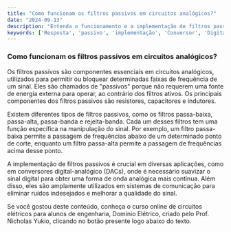 ```yaml
---
title: "Como funcionam os filtros passivos em circuitos analógicos?"
date: "2024-09-13"
description: "Entenda o funcionamento e a implementação de filtros passivos em circuitos analógicos."
keywords: ['Resposta', 'passivo', 'implementação', 'Conversor', 'Digital', 'Analógico', 'Filtro']
---
```


### Como funcionam os filtros passivos em circuitos analógicos?

Os filtros passivos são componentes essenciais em circuitos analógicos, utilizados para permitir ou bloquear determinadas faixas de frequência de um sinal. Eles são chamados de "passivos" porque não requerem uma fonte de energia externa para operar, ao contrário dos filtros ativos. Os principais componentes dos filtros passivos são resistores, capacitores e indutores.

Existem diferentes tipos de filtros passivos, como os filtros passa-baixa, passa-alta, passa-banda e rejeita-banda. Cada um desses filtros tem uma função específica na manipulação do sinal. Por exemplo, um filtro passa-baixa permite a passagem de frequências abaixo de um determinado ponto de corte, enquanto um filtro passa-alta permite a passagem de frequências acima desse ponto.

A implementação de filtros passivos é crucial em diversas aplicações, como em conversores digital-analógico (DACs), onde é necessário suavizar o sinal digital para obter uma forma de onda analógica mais contínua. Além disso, eles são amplamente utilizados em sistemas de comunicação para eliminar ruídos indesejados e melhorar a qualidade do sinal.

Se você gostou deste conteúdo, conheça o curso online de circuitos elétricos para alunos de engenharia, Domínio Elétrico, criado pelo Prof. Nicholas Yukio, clicando no botão presente logo abaixo do texto.
